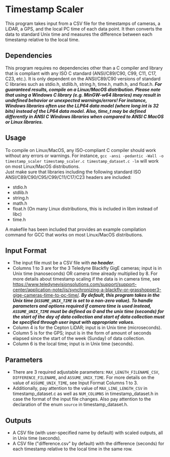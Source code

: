 # Timestamp Scaler
This program takes input from a CSV file for the timestamps of cameras, a LiDAR, a GPS, and the local PC time of each data point. It then converts the data to standard Unix time and measures the difference between each timestamp relative to the local time. 

## Dependencies
This program requires no dependencies other than a C compiler and library that is compliant with any ISO C standard (ANSI/C89/C90, C99, C11, C17, C23, etc.). It is only dependent on the ANSI/C89/C90 versions of standard C libraries such as stdio.h, stdlib.h, string.h, time.h, math.h, and float.h. ***For guaranteed results, compile on a Linux/MacOS distribution. Please note that using a Windows C library (e.g. MinGW-w64 libraries) may result in undefined behavior or unexpected warnings/errors! For instance, Windows libraries often use the LLP64 data model (where long int is 32 bits) instead of the LP64 data model. Also, time_t may be defined differently in ANSI C Windows libraries when compared to ANSI C MacOS or Linux libraries.***

## Usage
To compile on Linux/MacOS, any ISO-compliant C compiler should work without any errors or warnings. For instance, `gcc -ansi -pedantic -Wall -o timestamp_scaler timestamp_scaler.c timestamp_dataset.c -lm` will work on most Linux/MacOS distributions.   
Just make sure that libraries including the following standard ISO ANSI/C89/C90/C95/C99/C11/C17/C23 headers are included: 
- stdio.h
- stdlib.h
- string.h
- math.h
- float.h (On many Linux distributions, this is included in libm instead of libc)
- time.h

A makefile has been included that provides an example compilation command for GCC that works on most Linux/MacOS distributions. 


## Input Format
- The input file must be a CSV file with ***no header***. 
- Columns 1 to 3 are for the 3 Teledyne Blackfly GigE cameras; input is in Unix time (nanoseconds) OR camera time already multiplied by 8. For more details about timestamp scaling if the data is in camera time, see https://www.teledynevisionsolutions.com/support/support-center/application-note/iis/synchronizing-a-blackfly-or-grasshopper3-gige-cameras-time-to-pc-time/. ***By default, this program takes in the Unix time (`ASSUME_UNIX_TIME` is set to a non-zero value). To handle parameters and options required if camera time is used instead, `ASSUME_UNIX_TIME` must be defined as 0 and the unix time (seconds) for the start of the day of data collection and start of data collection must be specified through user input with appropriate values.*** 
- Column 4 is for the Cepton LiDAR; input is in Unix time (microseconds). 
- Column 5 is for the GPS; input is in the form of amount of seconds elapsed since the start of the week (Sunday) of data collection. 
- Column 6 is the local time; input is in Unix time (seconds). 

## Parameters
- There are 3 required adjustable parameters: `MAX_LENGTH_FILENAME_CSV`, `DIFFERENCE_FILENAME`, and `ASSUME_UNIX_TIME`. For more details on the value of `ASSUME_UNIX_TIME`, see Input Format Columns 1 to 3. 
- Additionally, pay attention to the value of `MAX_LINE_LENGTH_CSV` in timestamp_dataset.c as well as `NUM_COLUMNS` in timestamp_dataset.h in case the format of the input file changes. Also pay attention to the declaration of the enum `source` in timestamp_dataset.h.  

## Outputs
- A CSV file (with user-specified name by default) with scaled outputs, all in Unix time (seconds). 
- A CSV file ("difference.csv" by default) with the difference (seconds) for each timestamp relative to the local time in the same row. 
